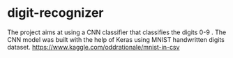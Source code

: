 # digit-recognizer
The project aims at using a CNN classifier that classifies the digits 0-9 .
The CNN model was built with the  help of Keras using MNIST handwritten digits dataset.
https://www.kaggle.com/oddrationale/mnist-in-csv

